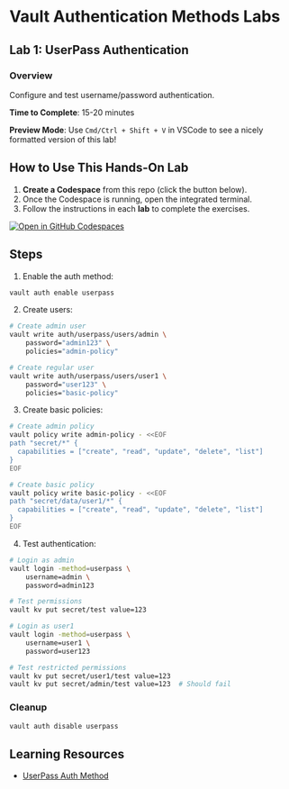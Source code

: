 # Vault Authentication Methods Labs

## Lab 1: UserPass Authentication

### Overview
Configure and test username/password authentication.

**Time to Complete**: 15-20 minutes

**Preview Mode**: Use `Cmd/Ctrl + Shift + V` in VSCode to see a nicely formatted version of this lab!

## How to Use This Hands-On Lab

1. **Create a Codespace** from this repo (click the button below).  
2. Once the Codespace is running, open the integrated terminal.
3. Follow the instructions in each **lab** to complete the exercises.

[![Open in GitHub Codespaces](https://github.com/codespaces/badge.svg)](https://codespaces.new/btkrausen/vault-codespaces)

## Steps

1. Enable the auth method:
```bash
vault auth enable userpass
```

2. Create users:
```bash
# Create admin user
vault write auth/userpass/users/admin \
    password="admin123" \
    policies="admin-policy"

# Create regular user
vault write auth/userpass/users/user1 \
    password="user123" \
    policies="basic-policy"
```

3. Create basic policies:
```bash
# Create admin policy
vault policy write admin-policy - <<EOF
path "secret/*" {
  capabilities = ["create", "read", "update", "delete", "list"]
}
EOF

# Create basic policy
vault policy write basic-policy - <<EOF
path "secret/data/user1/*" {
  capabilities = ["create", "read", "update", "delete", "list"]
}
EOF
```

4. Test authentication:
```bash
# Login as admin
vault login -method=userpass \
    username=admin \
    password=admin123

# Test permissions
vault kv put secret/test value=123

# Login as user1
vault login -method=userpass \
    username=user1 \
    password=user123

# Test restricted permissions
vault kv put secret/user1/test value=123
vault kv put secret/admin/test value=123  # Should fail
```

### Cleanup
```bash
vault auth disable userpass
```

## Learning Resources
- [UserPass Auth Method](https://developer.hashicorp.com/vault/docs/auth/userpass)